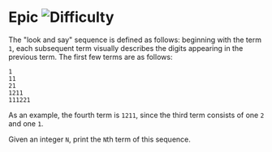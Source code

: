 # Epic ![Difficulty](https://img.shields.io/badge/-MEDIUM-yellow)
	
The "look and say" sequence is defined as follows: beginning with the term `1`, each subsequent term visually describes the digits appearing in the previous term. The first few terms are as follows:
	
```
1
11
21
1211
111221
```
	
As an example, the fourth term is `1211`, since the third term consists of one `2` and one `1`.
	
Given an integer `N`, print the `N`th term of this sequence.
	
